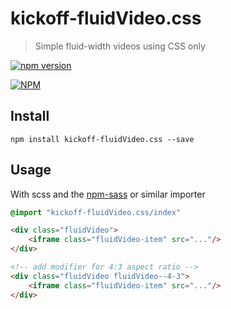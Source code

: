 # kickoff-fluidVideo.css
> Simple fluid-width videos using CSS only

[![npm version](https://badge.fury.io/js/kickoff-fluidVideo.css.svg)](https://badge.fury.io/js/kickoff-fluidVideo.css)

[![NPM](https://nodei.co/npm/kickoff-fluidVideo.css.png)](https://nodei.co/npm/kickoff-fluidVideo.css/)

## Install

```
npm install kickoff-fluidVideo.css --save
```

## Usage
With scss and the [npm-sass](https://www.npmjs.com/package/npm-sass) or similar importer

```scss
@import "kickoff-fluidVideo.css/index"
```

```html
<div class="fluidVideo">
	<iframe class="fluidVideo-item" src="..."/>
</div>

<!-- add modifier for 4:3 aspect ratio -->
<div class="fluidVideo fluidVideo--4-3">
	<iframe class="fluidVideo-item" src="..."/>
</div>
```
